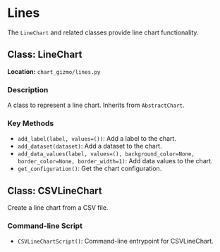 # Lines

The `LineChart` and related classes provide line chart functionality.

## Class: LineChart

**Location:** `chart_gizmo/lines.py`

### Description

A class to represent a line chart. Inherits from `AbstractChart`.

### Key Methods

- `add_label(label, values=())`: Add a label to the chart.
- `add_dataset(dataset)`: Add a dataset to the chart.
- `add_data_values(label, values=(), background_color=None, border_color=None, border_width=1)`: Add data values to the chart.
- `get_configuration()`: Get the chart configuration.

## Class: CSVLineChart

Create a line chart from a CSV file.

### Command-line Script

- `CSVLineChartScript()`: Command-line entrypoint for CSVLineChart.
